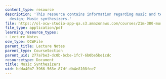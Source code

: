 ```yaml
---
content_type: resource
description: 'This resource contains information regarding music and technology: Sound
  design; Music synthesizers.'
file: https://ol-ocw-studio-app-qa.s3.amazonaws.com/courses/21m-380-music-and-technology-sound-design-spring-2016/bdda40b73966568e87dfdb4e8108fce7_MIT21M_380S16_Lec25.pdf
file_type: application/pdf
learning_resource_types:
- Lecture Notes
ocw_type: OCWFile
parent_title: Lecture Notes
parent_type: CourseSection
parent_uid: 277a7be3-dc0b-bcbe-1fc7-6b0be5be1cdc
resourcetype: Document
title: Music Synthesizers
uid: bdda40b7-3966-568e-87df-db4e8108fce7
---
```

